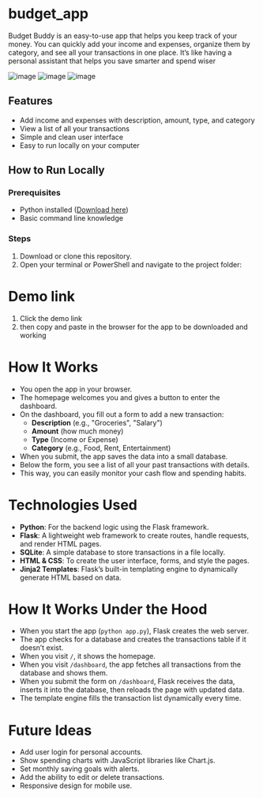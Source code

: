 # budget_app
Budget Buddy is an easy-to-use app that helps you keep track of your money. You can quickly add your income and expenses, organize them by category, and see all your transactions in one place. It’s like having a personal assistant that helps you save smarter and spend wiser

![image](https://github.com/user-attachments/assets/3e4ddd3f-044c-4e43-941b-e87ae1c90fa6)
![image](https://github.com/user-attachments/assets/89b85751-7001-4e2a-bdde-552c75f9242a)
![image](https://github.com/user-attachments/assets/3c5a43a9-a254-4c90-a383-9a2cea7a2d74)

## Features

- Add income and expenses with description, amount, type, and category  
- View a list of all your transactions  
- Simple and clean user interface  
- Easy to run locally on your computer

## How to Run Locally

### Prerequisites

- Python installed ([Download here](https://www.python.org/downloads/))  
- Basic command line knowledge  

### Steps

1. Download or clone this repository.  
2. Open your terminal or PowerShell and navigate to the project folder:

# Demo link 
1. Click the demo link
2. then copy and paste in the browser for the app to be downloaded and working 

 # How It Works

- You open the app in your browser.
- The homepage welcomes you and gives a button to enter the dashboard.
- On the dashboard, you fill out a form to add a new transaction:
  - **Description** (e.g., "Groceries", "Salary")
  - **Amount** (how much money)
  - **Type** (Income or Expense)
  - **Category** (e.g., Food, Rent, Entertainment)
- When you submit, the app saves the data into a small database.
- Below the form, you see a list of all your past transactions with details.
- This way, you can easily monitor your cash flow and spending habits.

# Technologies Used

- **Python**: For the backend logic using the Flask framework.
- **Flask**: A lightweight web framework to create routes, handle requests, and render HTML pages.
- **SQLite**: A simple database to store transactions in a file locally.
- **HTML & CSS**: To create the user interface, forms, and style the pages.
- **Jinja2 Templates**: Flask’s built-in templating engine to dynamically generate HTML based on data.

# How It Works Under the Hood

- When you start the app (`python app.py`), Flask creates the web server.
- The app checks for a database and creates the transactions table if it doesn’t exist.
- When you visit `/`, it shows the homepage.
- When you visit `/dashboard`, the app fetches all transactions from the database and shows them.
- When you submit the form on `/dashboard`, Flask receives the data, inserts it into the database, then reloads the page with updated data.
- The template engine fills the transaction list dynamically every time.

 # Future Ideas

- Add user login for personal accounts.
- Show spending charts with JavaScript libraries like Chart.js.
- Set monthly saving goals with alerts.
- Add the ability to edit or delete transactions.
- Responsive design for mobile use.
